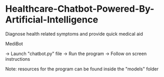 # Healthcare-Chatbot-Powered-By-Artificial-Intelligence
Diagnose health related symptoms and provide quick medical aid

MediBot

-> Launch "chatbot.py" file
-> Run the program 
-> Follow on screen instructions

Note: resources for the program can be found inside the "models" folder
